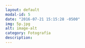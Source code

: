 ```yaml
---
layout: default
modal-id: 5
date: "2016-07-21 15:15:28 -0500"
img: 5p.jpg
alt: image-alt
category: Fotografía
description:
---
```

